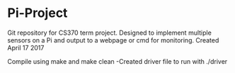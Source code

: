 # Pi-Project
Git repository for CS370 term project. Designed to implement multiple sensors on a Pi and output to a webpage or cmd for monitoring.
Created April 17 2017

Compile using make and make clean
-Created driver file to run with ./driver
